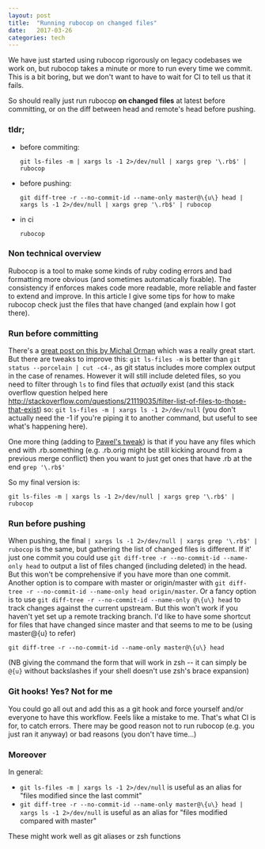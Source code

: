 ```yaml
---
layout: post
title:  "Running rubocop on changed files"
date:   2017-03-26
categories: tech
---
```



We have just started using rubocop rigorously on legacy codebases we work on, but rubocop takes a minute or more to run every time we commit. This is a bit boring, but we don't want to have to wait for CI to tell us that it fails.

So should really just run rubocop **on changed files** at latest before committing, or on the diff between head and
remote's head before pushing.

### tldr;

* before commiting:

      git ls-files -m | xargs ls -1 2>/dev/null | xargs grep '\.rb$' | rubocop
* before pushing:

      git diff-tree -r --no-commit-id --name-only master@\{u\} head | xargs ls -1 2>/dev/null | xargs grep '\.rb$' | rubocop
* in ci

      rubocop

### Non technical overview

Rubocop is a tool to make some kinds of ruby coding errors and bad formatting more obvious (and sometimes automatically fixable). The consistency if enforces makes code more readable, more reliable and faster to extend and improve. In this article I give some tips for how to make rubocop check just the files that have changed (and explain how I got there).

### Run before committing

There's a [great post on this by Michal Orman](http://michalorman.com/2013/12/run-rubocop-against-modified-files/)
which was a really great start. But there are tweaks to improve this:  `git ls-files -m` is better than `git status --porcelain | cut -c4-`, as git status includes more complex output in the case of renames. However it will still include deleted files, so you need to filter through `ls` to find files that *actually* exist (and this stack overflow question helped here http://stackoverflow.com/questions/21119035/filter-list-of-files-to-those-that-exist) so: `git ls-files -m | xargs ls -1 2>/dev/null` (you don't actually need the -1 if you're piping it to another command, but useful to see what's happening here).

One more thing (adding to [Pawel's tweak](http://michalorman.com/2013/12/run-rubocop-against-modified-files/#comment-3096557836)) is that if you have any files which end with .rb.something (e.g. .rb.orig might be still kicking around from a previous merge conflict) then you want to just get ones that have .rb at the end `grep '\.rb$'`

So my final version is:

    git ls-files -m | xargs ls -1 2>/dev/null | xargs grep '\.rb$' | rubocop

### Run before pushing

When pushing, the final `| xargs ls -1 2>/dev/null | xargs grep '\.rb$' | rubocop` is the same, but gathering the list of changed files is different. If it' just one commit you could use `git diff-tree -r --no-commit-id --name-only head` to output a list of files changed (including deleted) in the head. But this won't be comprehensive if you have more than one commit. Another option is to compare with master or origin/master with `git diff-tree -r --no-commit-id --name-only head origin/master`. Or a fancy option is to use `git diff-tree -r --no-commit-id --name-only @\{u\} head` to track changes against the current upstream. But this won't work if you haven't yet set up a remote tracking branch. I'd like to have some shortcut for files that have changed since master and that seems to me to be (using master@\{u\} to refer)

    git diff-tree -r --no-commit-id --name-only master@\{u\} head

(NB giving the command the form that will work in zsh -- it can simply be `@{u}` without backslashes if your shell doesn't use zsh's brace expansion)

### Git hooks! Yes? Not for me

You could go all out and add this as a git hook and force yourself and/or everyone to have this workflow. Feels like a mistake to me. That's what CI is for, to catch errors. There may be good reason not to run rubocop (e.g. you just ran it anyway) or bad reasons (you don't have time...)

### Moreover

In general:

* `git ls-files -m | xargs ls -1 2>/dev/null` is useful as an alias for "files modified since the last commit"
* `git diff-tree -r --no-commit-id --name-only master@\{u\} head | xargs ls -1 2>/dev/null` is useful as an alias for "files modified compared with master"

These might work well as git aliases or zsh functions
